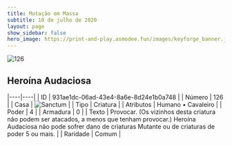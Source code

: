 ```yaml
---
title: Mutação em Massa
subtitle: 10 de julho de 2020
layout: page
show_sidebar: false
hero_image: https://print-and-play.asmodee.fun/images/keyforge_banner.jpg
---
```


![126](https://cdn.keyforgegame.com/media/card_front/pt/479_126_8654CP76HG8_pt.png)

## Heroína Audaciosa

|----|----|
| ID | 931ae1dc-06ad-43e4-8a6e-8d24e1b0a748 |
| Número | 126 |
| Casa | ![Sanctum](https://archonarcana.com/images/thumb/c/c7/Sanctum.png/22px-Sanctum.png "Santuário") |
| Tipo | Criatura |
| Atributos | Humano • Cavaleiro |
| Poder | 4 |
| Armadura | 0 |
| Texto | Provocar. (Os vizinhos desta criatura não podem ser atacados, a menos que tenham provocar.)  Heroína Audaciosa não pode sofrer dano de criaturas Mutante ou de criaturas de poder 5 ou mais. |
| Raridade | Comum |
